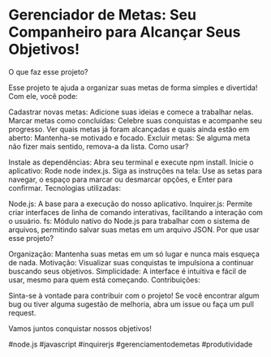 #  Gerenciador de Metas: Seu Companheiro para Alcançar Seus Objetivos!

O que faz esse projeto?

Esse projeto te ajuda a organizar suas metas de forma simples e divertida! Com ele, você pode:

Cadastrar novas metas: Adicione suas ideias e comece a trabalhar nelas.
Marcar metas como concluídas: Celebre suas conquistas e acompanhe seu progresso.
Ver quais metas já foram alcançadas e quais ainda estão em aberto: Mantenha-se motivado e focado.
Excluir metas: Se alguma meta não fizer mais sentido, remova-a da lista.
Como usar?

Instale as dependências: Abra seu terminal e execute npm install.
Inicie o aplicativo: Rode node index.js.
Siga as instruções na tela: Use as setas para navegar, o espaço para marcar ou desmarcar opções, e Enter para confirmar.
Tecnologias utilizadas:

Node.js: A base para a execução do nosso aplicativo.
Inquirer.js: Permite criar interfaces de linha de comando interativas, facilitando a interação com o usuário.
fs: Módulo nativo do Node.js para trabalhar com o sistema de arquivos, permitindo salvar suas metas em um arquivo JSON.
Por que usar esse projeto?

Organização: Mantenha suas metas em um só lugar e nunca mais esqueça de nada.
Motivação: Visualizar suas conquistas te impulsiona a continuar buscando seus objetivos.
Simplicidade: A interface é intuitiva e fácil de usar, mesmo para quem está começando.
Contribuições:

Sinta-se à vontade para contribuir com o projeto! Se você encontrar algum bug ou tiver alguma sugestão de melhoria, abra um issue ou faça um pull request.

Vamos juntos conquistar nossos objetivos!

#node.js #javascript #inquirerjs #gerenciamentodemetas #produtividade
